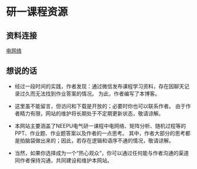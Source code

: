 <!--
 * @Author: Sfj2001 1405977307@qq.com
 * @Date: 2023-09-15 16:56:29
 * @LastEditors: Sfj2001 1405977307@qq.com
 * @LastEditTime: 2023-09-15 17:09:30
 * @FilePath: \研一课程资源\readme.md
 * @Description: 这是默认设置,请设置`customMade`, 打开koroFileHeader查看配置 进行设置: https://github.com/OBKoro1/koro1FileHeader/wiki/%E9%85%8D%E7%BD%AE
-->
# 研一课程资源

## 资料连接

[电网络](./电网络 "电网络")

## 想说的话

- 经过一段时间的实践，作者发现：通过微信发布课程学习资料，存在因聊天记录过久而无法找到作业答案的情况。 为此，作者编写了本博客。

- 这里虽不能留言，但访问和下载是开放的；必要时你也可以联系作者。 由于作者精力有限，网站的维护将长期处于不定期更新状态，敬请谅解。

- 本网站主要涵盖了NEEPU电气研一课程中电网络、矩阵分析、随机过程等的PPT、作业题、作业题答案以及作者的一点思考。 其中，作者大部分的思考都是拍脑袋做出来的；因此，若存在逻辑和语序不通的情况，敬请谅解。

- 当然，如果你选择成为一个“热心观众”，你可以通过任何能与作者沟通的渠道同作者保持沟通，共同建设和维护本网站。







